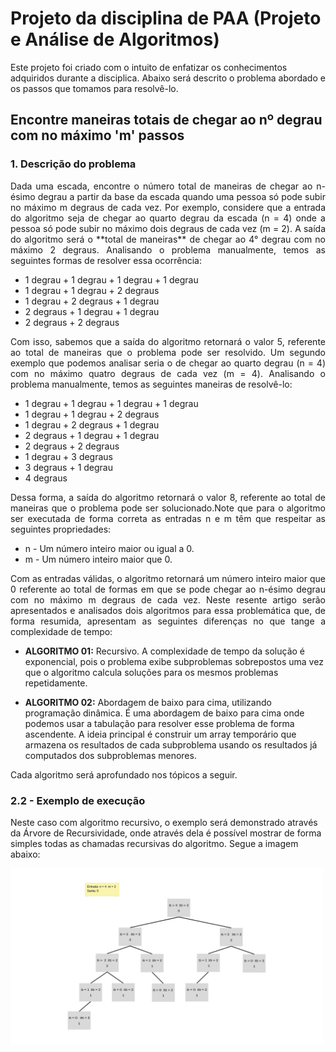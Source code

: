 # Projeto da disciplina de PAA (Projeto e Análise de Algoritmos)

Este projeto foi criado com o intuito de enfatizar os conhecimentos adquiridos durante a disciplica. Abaixo será descrito o problema abordado e os passos que tomamos para resolvê-lo.

## Encontre maneiras totais de chegar ao nº degrau com no máximo 'm' passos

### 1. Descrição do problema

<p style="text-align: justify;">
Dada uma escada, encontre o número total de maneiras de chegar ao n-ésimo degrau a partir da base da escada quando uma pessoa só pode subir no máximo m degraus de cada vez. Por exemplo, considere que a entrada do algoritmo seja de chegar ao quarto degrau da escada (n = 4) onde a pessoa só pode subir no máximo dois degraus de cada vez (m = 2). A saída do algoritmo será o **total de maneiras** de chegar ao 4° degrau com no máximo 2 degraus. Analisando o problema manualmente, temos as seguintes formas de resolver essa ocorrência: 
</p>

* 1 degrau + 1 degrau + 1 degrau + 1 degrau
* 1 degrau + 1 degrau  + 2 degraus
* 1 degrau + 2 degraus + 1 degrau
* 2 degraus + 1 degrau + 1 degrau
* 2 degraus + 2 degraus 

<p style="text-align: justify;">
Com isso, sabemos que a saída do algoritmo retornará o valor 5, referente ao total de maneiras que o problema pode ser resolvido.
Um segundo exemplo que podemos analisar seria o de chegar ao quarto degrau (n = 4) com no máximo quatro degraus de cada vez (m = 4). Analisando o problema manualmente, temos as seguintes maneiras de resolvê-lo:
</p>

* 1 degrau + 1 degrau + 1 degrau + 1 degrau
* 1 degrau + 1 degrau + 2 degraus
* 1 degrau + 2 degraus + 1 degrau
* 2 degraus + 1 degrau + 1 degrau
* 2 degraus + 2 degraus
* 1 degrau + 3 degraus
* 3 degraus + 1 degrau
* 4 degraus

<p style="text-align: justify;">
Dessa forma, a saída do algoritmo retornará o valor 8, referente ao total de maneiras que o problema pode ser solucionado.Note que para o algoritmo ser executada de forma correta as entradas n e m têm que respeitar as seguintes propriedades:
</p>

* n - Um número inteiro maior ou igual a 0.
* m - Um número inteiro maior que 0.

<p style="text-align: justify;">
Com as entradas válidas, o algoritmo retornará um número inteiro maior que 0 referente ao total de formas em que se pode chegar ao n-ésimo degrau com no máximo m degraus de cada vez. Neste resente artigo serão apresentados e analisados dois algoritmos para essa problemática que, de forma resumida, apresentam as seguintes diferenças no que tange a complexidade de tempo:
</p>

* **ALGORITMO 01:** Recursivo.
A complexidade de tempo da solução é exponencial, pois o problema exibe subproblemas sobrepostos uma vez que o algoritmo calcula soluções para os mesmos problemas repetidamente.

* **ALGORITMO 02:** Abordagem de baixo para cima, utilizando programação dinâmica.
É uma abordagem de baixo para cima onde podemos usar a tabulação para resolver esse problema de forma ascendente. A ideia principal é construir um array temporário que armazena os resultados de cada subproblema usando os resultados já computados dos subproblemas menores.

Cada algoritmo será aprofundado nos tópicos a seguir.

### 2.2 - Exemplo de execução
Neste caso com algoritmo recursivo, o exemplo será demonstrado através da Árvore de Recursividade, onde através dela é possível mostrar de forma simples todas as chamadas recursivas do algoritmo. Segue a imagem abaixo:

<img src="assets/arvRec.png" alt="Árvore de Recursividade" width="500"/>
